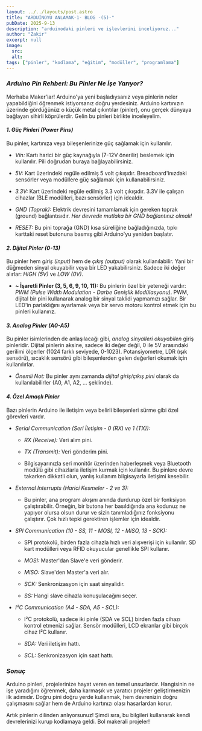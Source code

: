 ```yaml
---
layout: ../../layouts/post.astro
title: "ARDUİNOYU ANLAMAK-1- BLOG -(5)-"
pubDate: 2025-9-13
description: "arduinodaki pinleri ve işlevlerini inceliyoruz..."
author: "Zakir"
excerpt: null
image:
  src:
  alt:
tags: ["pinler", "kodlama", "eğitim", "modüller", "programlama"]
---
```


### *Arduino Pin Rehberi: Bu Pinler Ne İşe Yarıyor?*

Merhaba Maker'lar! Arduino'ya yeni başladıysanız veya pinlerin neler yapabildiğini öğrenmek istiyorsanız doğru yerdesiniz. Arduino kartınızın üzerinde gördüğünüz o küçük metal çıkıntılar (pinler), onu gerçek dünyaya bağlayan sihirli köprülerdir. Gelin bu pinleri birlikte inceleyelim.

#### *1. Güç Pinleri (Power Pins)*

Bu pinler, kartınıza veya bileşenlerinize güç sağlamak için kullanılır.

- *Vin:* Kartı harici bir güç kaynağıyla (7-12V önerilir) beslemek için kullanılır. Pili doğrudan buraya bağlayabilirsiniz.
    
- *5V:* Kart üzerindeki regüle edilmiş 5 volt çıkışıdır. Breadboard'inızdaki sensörler veya modüllere güç sağlamak için kullanabilirsiniz.
    
- *3.3V:* Kart üzerindeki regüle edilmiş 3.3 volt çıkışıdır. 3.3V ile çalışan cihazlar (BLE modülleri, bazı sensörler) için idealdir.
    
- *GND (Toprak):* Elektrik devresini tamamlamak için gereken toprak (ground) bağlantısıdır. *Her devrede mutlaka bir GND bağlantınız olmalı!*
    
- *RESET:* Bu pini toprağa (GND) kısa süreliğine bağladığınızda, tıpkı karttaki reset butonuna basmış gibi Arduino'yu yeniden başlatır.
    

#### *2. Dijital Pinler (0-13)*

Bu pinler hem *giriş (input)* hem de *çıkış (output)* olarak kullanılabilir. Yani bir düğmeden sinyal okuyabilir veya bir LED yakabilirsiniz. Sadece iki değer alırlar: *HIGH (5V)* ve *LOW (0V)*.

- **~ İşaretli Pinler (3, 5, 6, 9, 10, 11):** Bu pinlerin özel bir yeteneği vardır: *PWM (Pulse Width Modulation - Darbe Genişlik Modülasyonu)*. PWM, dijital bir pini kullanarak analog bir sinyal taklidi yapmamızı sağlar. Bir LED'in parlaklığını ayarlamak veya bir servo motoru kontrol etmek için bu pinleri kullanırız.
    

#### *3. Analog Pinler (A0-A5)*

Bu pinler isimlerinden de anlaşılacağı gibi, *analog sinyalleri okuyabilen* giriş pinleridir. Dijital pinlerin aksine, sadece iki değer değil, 0 ile 5V arasındaki gerilimi ölçerler (1024 farklı seviyede, 0-1023). Potansiyometre, LDR (ışık sensörü), sıcaklık sensörü gibi bileşenlerden gelen değerleri okumak için kullanılırlar.

- *Önemli Not:* Bu pinler aynı zamanda *dijital giriş/çıkış pini* olarak da kullanılabilirler (A0, A1, A2, ... şeklinde).
    

#### *4. Özel Amaçlı Pinler*

Bazı pinlerin Arduino ile iletişim veya belirli bileşenleri sürme gibi özel görevleri vardır.

- *Serial Communication (Seri İletişim - 0 (RX) ve 1 (TX)):*
    
    - *RX (Receive):* Veri alım pini.
        
    - *TX (Transmit):* Veri gönderim pini.
        
    - Bilgisayarınızla seri monitör üzerinden haberleşmek veya Bluetooth modülü gibi cihazlarla iletişim kurmak için kullanılır. Bu pinlere devre takarken dikkatli olun, yanlış kullanım bilgisayarla iletişimi kesebilir.
        
- *External Interrupts (Harici Kesmeler - 2 ve 3):*
    
    - Bu pinler, ana program akışını anında durdurup özel bir fonksiyon çalıştırabilir. Örneğin, bir butona her basıldığında ana kodunuz ne yapıyor olursa olsun durur ve sizin tanımladığınız fonksiyonu çalıştırır. Çok hızlı tepki gerektiren işlemler için idealdir.
        
- *SPI Communication (10 - SS, 11 - MOSI, 12 - MISO, 13 - SCK):*
    
    - SPI protokolü, birden fazla cihazla hızlı veri alışverişi için kullanılır. SD kart modülleri veya RFID okuyucular genellikle SPI kullanır.
        
    - *MOSI:* Master'dan Slave'e veri gönderir.
        
    - *MISO:* Slave'den Master'a veri alır.
        
    - *SCK:* Senkronizasyon için saat sinyalidir.
        
    - *SS:* Hangi slave cihazla konuşulacağını seçer.
        
- *I²C Communication (A4 - SDA, A5 - SCL):*
    
    - I²C protokolü, sadece iki pinle (SDA ve SCL) birden fazla cihazı kontrol etmenizi sağlar. Sensör modülleri, LCD ekranlar gibi birçok cihaz I²C kullanır.
        
    - *SDA:* Veri iletişim hattı.
        
    - *SCL:* Senkronizasyon için saat hattı.
        

### *Sonuç*

Arduino pinleri, projelerinize hayat veren en temel unsurlardır. Hangisinin ne işe yaradığını öğrenmek, daha karmaşık ve yaratıcı projeler geliştirmenizin ilk adımıdır. Doğru pini doğru yerde kullanmak, hem devrenizin doğru çalışmasını sağlar hem de Arduino kartınızı olası hasarlardan korur.

Artık pinlerin dilinden anlıyorsunuz! Şimdi sıra, bu bilgileri kullanarak kendi devrelerinizi kurup kodlamaya geldi. Bol makerali projeler!